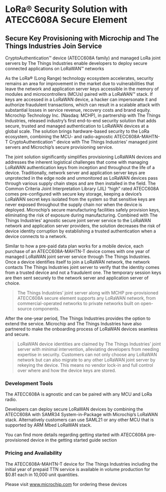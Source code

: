 # LoRa® Security Solution with ATECC608A Secure Element
## Secure Key Provisioning with Microchip and The Things Industries Join Service

CryptoAuthentication™ device (ATECC608A family) and managed LoRa joint servers by The Things Industries enable developers to deploy secure connected applications on LoRaWAN™ networks

As the LoRa® (Long Range) technology ecosystem accelerates, security remains an area for improvement in the market due to vulnerabilities that leave the network and application server keys accessible in the memory of modules and microcontrollers (MCUs) paired with a LoRaWAN™ stack. If keys are accessed in a LoRaWAN device, a hacker can impersonate it and authorize fraudulent transactions, which can result in a scalable attack with substantial losses in service revenue, recovery costs and brand equity. Microchip Technology Inc. (Nasdaq: MCHP), in partnership with The Things Industries, released industry’s first end-to-end security solution that adds secure, trusted and managed authentication to LoRaWAN devices at a global scale. The solution brings hardware-based security to the LoRa ecosystem, combining the MCU- and radio-agnostic ATECC608A-MAHTN-T CryptoAuthentication™ device with The Things Industries’ managed joint servers and Microchip’s secure provisioning service.

The joint solution significantly simplifies provisioning LoRaWAN devices and addresses the inherent logistical challenges that come with managing LoRaWAN authentication keys from inception and throughout the life of a device. Traditionally, network server and application server keys are unprotected in the edge node and unmonitored as LoRaWAN devices pass through various supply chain steps and are then installed in the field. The Common Criteria Joint Interpretation Library (JIL) “high” rated ATECC608A comes pre-configured with secure key storage, keeping a device’s LoRaWAN secret keys isolated from the system so that sensitive keys are never exposed throughout the supply chain nor when the device is deployed. Microchip’s secure manufacturing facilities safely provision keys, eliminating the risk of exposure during manufacturing. Combined with The Things Industries’ agnostic secure joint server service to the LoRaWAN network and application server providers, the solution decreases the risk of device identity corruption by establishing a trusted authentication when a device connects to a network.

Similar to how a pre-paid data plan works for a mobile device, each purchase of an ATECC608A-MAHTN-T device comes with one year of managed LoRaWAN joint server service through The Things Industries. Once a device identifies itself to join a LoRaWAN network, the network contacts The Things Industries joint server to verify that the identity comes from a trusted device and not a fraudulent one. The temporary session keys are then sent securely to the network server and application server of choice. 

>The Things Industries’ joint server along with MCHP pre-provisioned ATECC608A secure element supports any LoRaWAN network, from commercial-operated networks to private networks built on open-source components. 

After the one-year period, The Things Industries provides the option to extend the service. Microchip and The Things Industries have also partnered to make the onboarding process of LoRaWAN devices seamless and secure. 

>LoRaWAN device identities are claimed by The Things Industries’ joint server with minimal intervention, alleviating developers from needing expertise in security. Customers can not only choose any LoRaWAN network but can also migrate to any other LoRaWAN joint server by rekeying the device. This means no vendor lock-in and full control over where and how the device keys are stored.


### Development Tools
The ATECC608A is agnostic and can be paired with any MCU and LoRa radio. 

Developers can deploy secure LoRaWAN devices by combining the ATECC608A with SAMR34 System-in-Package with Microchip’s LoRaWAN stack. Alternatively customers can use SAML21 or any other MCU that is supported by ARM Mbed LoRaWAN stack. 

You can find more details regarding getting started with ATECC608A pre-provisioned device in the getting started guide section  

### Pricing and Availability
The ATECC608A-MAHTN-T device for The Things Industries including the initial year of prepaid TTN service is available in volume production for $0.81 each in 10,000 unit quantities. 

Please visit www.microchip.com for ordering these devices
